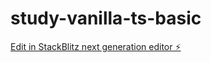 # study-vanilla-ts-basic

[Edit in StackBlitz next generation editor ⚡️](https://stackblitz.com/~/github.com/nonrita/study-vanilla-ts-basic)